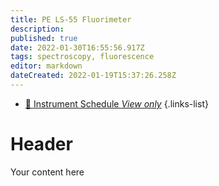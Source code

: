 ```yaml
---
title: PE LS-55 Fluorimeter
description: 
published: true
date: 2022-01-30T16:55:56.917Z
tags: spectroscopy, fluorescence
editor: markdown
dateCreated: 2022-01-19T15:37:26.258Z
---
```


- [:calendar: Instrument Schedule *View only*](https://instrumentschedule.com/fom/viewonly?eid=2345&p=t69ugKfz8S)
{.links-list}

# Header
Your content here